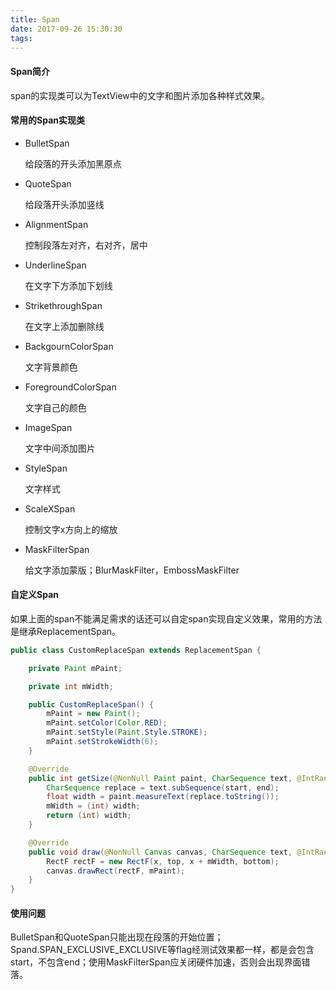 ```yaml
---
title: Span
date: 2017-09-26 15:30:30
tags:
---
```


#### Span简介

span的实现类可以为TextView中的文字和图片添加各种样式效果。

#### 常用的Span实现类

- BulletSpan

  给段落的开头添加黑原点

- QuoteSpan

  给段落开头添加竖线

- AlignmentSpan

  控制段落左对齐，右对齐，居中

- UnderlineSpan

  在文字下方添加下划线

- StrikethroughSpan

  在文字上添加删除线

- BackgournColorSpan

  文字背景颜色

- ForegroundColorSpan

  文字自己的颜色

- ImageSpan

  文字中间添加图片

- StyleSpan

  文字样式

- ScaleXSpan

  控制文字x方向上的缩放

- MaskFilterSpan

  给文字添加蒙版；BlurMaskFilter，EmbossMaskFilter

#### 自定义Span

如果上面的span不能满足需求的话还可以自定span实现自定义效果，常用的方法是继承ReplacementSpan。

```java
public class CustomReplaceSpan extends ReplacementSpan {

    private Paint mPaint;

    private int mWidth;

    public CustomReplaceSpan() {
        mPaint = new Paint();
        mPaint.setColor(Color.RED);
        mPaint.setStyle(Paint.Style.STROKE);
        mPaint.setStrokeWidth(6);
    }

    @Override
    public int getSize(@NonNull Paint paint, CharSequence text, @IntRange(from = 0) int 					start, @IntRange(from = 0) int end, @Nullable Paint.FontMetricsInt fm) {
        CharSequence replace = text.subSequence(start, end);
        float width = paint.measureText(replace.toString());
        mWidth = (int) width;
        return (int) width;
    }

    @Override
    public void draw(@NonNull Canvas canvas, CharSequence text, @IntRange(from = 0) int 					start, @IntRange(from = 0) int end, float x, int top, int y, int bottom, 					@NonNull Paint paint) {
        RectF rectF = new RectF(x, top, x + mWidth, bottom);
        canvas.drawRect(rectF, mPaint);
    }
}
```

#### 使用问题

BulletSpan和QuoteSpan只能出现在段落的开始位置；Spand.SPAN_EXCLUSIVE_EXCLUSIVE等flag经测试效果都一样，都是会包含start，不包含end；使用MaskFilterSpan应关闭硬件加速，否则会出现界面错落。